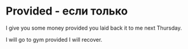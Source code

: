 # Provided - если только

I give you some money provided you laid back it to me next Thursday.

I will go to gym provided I will recover.
